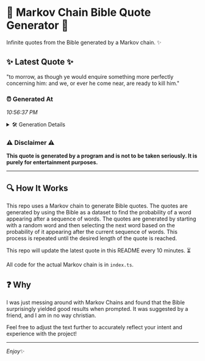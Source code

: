 # 📖 Markov Chain Bible Quote Generator 📖

Infinite quotes from the Bible generated by a Markov chain. ✨

## ✨ Latest Quote ✨
"to morrow, as though ye would enquire something more perfectly concerning him: and we, or ever he come near, are ready to kill him."

### ⏰ Generated At
*10:56:37 PM*

<details>
    <summary>🛠️ Generation Details</summary>
    <p>
        <strong>🌱 Seed:</strong> to<br>
        <strong>🔄 Iterations:</strong> 23<br>
        <strong>📜 Context History:</strong><br>[ to ]: morrow,<br>[ to, morrow, ]: as<br>[ to, morrow,, as ]: though<br>[ to, morrow,, as, though ]: ye<br>[ to, morrow,, as, though, ye ]: would<br>[ to, morrow,, as, though, ye, would ]: enquire<br>[ morrow,, as, though, ye, would, enquire ]: something<br>[ as, though, ye, would, enquire, something ]: more<br>[ though, ye, would, enquire, something, more ]: perfectly<br>[ ye, would, enquire, something, more, perfectly ]: concerning<br>[ would, enquire, something, more, perfectly, concerning ]: him:<br>[ enquire, something, more, perfectly, concerning, him: ]: and<br>[ something, more, perfectly, concerning, him:, and ]: we,<br>[ more, perfectly, concerning, him:, and, we, ]: or<br>[ perfectly, concerning, him:, and, we,, or ]: ever<br>[ concerning, him:, and, we,, or, ever ]: he<br>[ him:, and, we,, or, ever, he ]: come<br>[ and, we,, or, ever, he, come ]: near,<br>[ we,, or, ever, he, come, near, ]: are<br>[ or, ever, he, come, near,, are ]: ready<br>[ ever, he, come, near,, are, ready ]: to<br>[ he, come, near,, are, ready, to ]: kill<br>[ come, near,, are, ready, to, kill ]: him.<br>
    </p>
</details>

### ⚠️ Disclaimer ⚠️
**This quote is generated by a program and is not to be taken seriously. It is purely for entertainment purposes.**

---

## 🔍 How It Works

This repo uses a Markov chain to generate Bible quotes. The quotes are generated by using the Bible as a dataset to find the probability of a word appearing after a sequence of words. The quotes are generated by starting with a random word and then selecting the next word based on the probability of it appearing after the current sequence of words. This process is repeated until the desired length of the quote is reached.

This repo will update the latest quote in this README every 10 minutes. ⏳

All code for the actual Markov chain is in `index.ts`.

## ❓ Why

I was just messing around with Markov Chains and found that the Bible surprisingly yielded good results when prompted. 
It was suggested by a friend, and I am in no way christian.

Feel free to adjust the text further to accurately reflect your intent and experience with the project!

---

*Enjoy*✨

